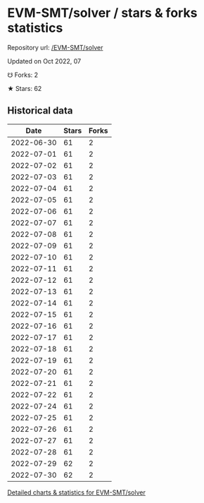 # EVM-SMT/solver / stars & forks statistics

Repository url: [/EVM-SMT/solver](https://github.com/EVM-SMT/solver)

Updated on Oct 2022, 07

☋ Forks: 2

★ Stars: 62

## Historical data
| Date | Stars | Forks |
|------|-------|-------|
| 2022-06-30 | 61 | 2 | 
| 2022-07-01 | 61 | 2 | 
| 2022-07-02 | 61 | 2 | 
| 2022-07-03 | 61 | 2 | 
| 2022-07-04 | 61 | 2 | 
| 2022-07-05 | 61 | 2 | 
| 2022-07-06 | 61 | 2 | 
| 2022-07-07 | 61 | 2 | 
| 2022-07-08 | 61 | 2 | 
| 2022-07-09 | 61 | 2 | 
| 2022-07-10 | 61 | 2 | 
| 2022-07-11 | 61 | 2 | 
| 2022-07-12 | 61 | 2 | 
| 2022-07-13 | 61 | 2 | 
| 2022-07-14 | 61 | 2 | 
| 2022-07-15 | 61 | 2 | 
| 2022-07-16 | 61 | 2 | 
| 2022-07-17 | 61 | 2 | 
| 2022-07-18 | 61 | 2 | 
| 2022-07-19 | 61 | 2 | 
| 2022-07-20 | 61 | 2 | 
| 2022-07-21 | 61 | 2 | 
| 2022-07-22 | 61 | 2 | 
| 2022-07-24 | 61 | 2 | 
| 2022-07-25 | 61 | 2 | 
| 2022-07-26 | 61 | 2 | 
| 2022-07-27 | 61 | 2 | 
| 2022-07-28 | 61 | 2 | 
| 2022-07-29 | 62 | 2 | 
| 2022-07-30 | 62 | 2 | 


[Detailed charts & statistics for EVM-SMT/solver](https://reviewgithub.com/rep/EVM-SMT/solver)

